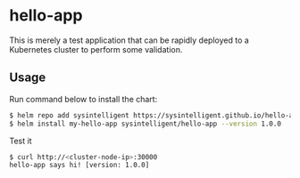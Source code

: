 # hello-app

This is merely a test application that can be rapidly deployed to a Kubernetes cluster to perform some validation.

## Usage

Run command below to install the chart:

```sh
$ helm repo add sysintelligent https://sysintelligent.github.io/hello-app-helm/
$ helm install my-hello-app sysintelligent/hello-app --version 1.0.0
```

Test it

```sh
$ curl http://<cluster-node-ip>:30000
hello-app says hi! [version: 1.0.0]
```
